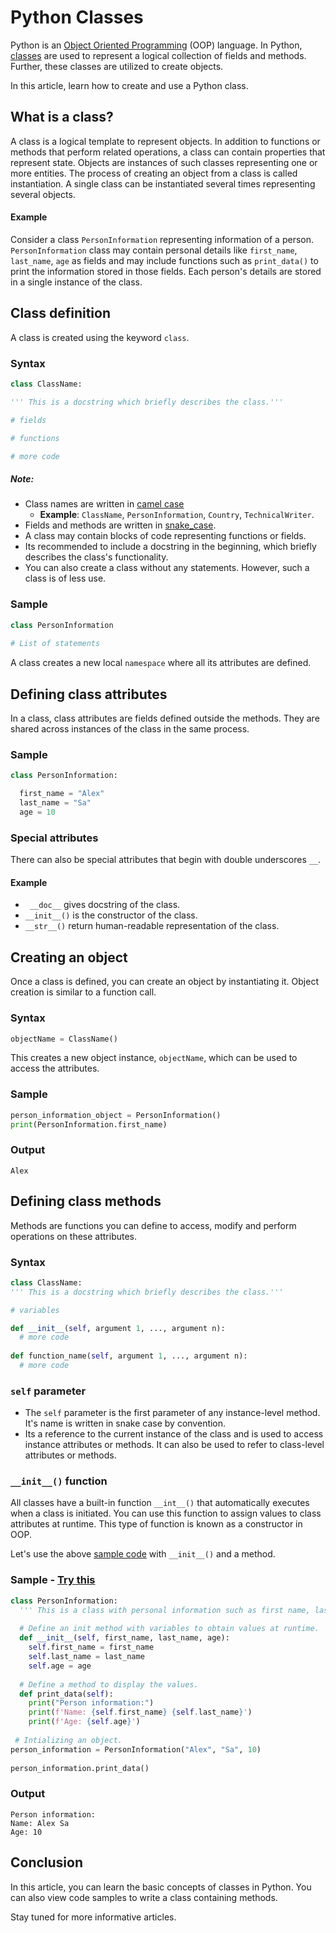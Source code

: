 # Python Classes

Python is an [Object Oriented Programming](https://en.wikipedia.org/wiki/Object-oriented_programming) (OOP) language. In Python, [classes](https://docs.python.org/3/tutorial/classes.html) are used to represent a logical collection of fields and methods. Further, these classes are utilized to create objects.

In this article, learn how to create and use a Python class.

## What is a class? 

A class is a logical template to represent objects. In addition to functions or methods that perform related operations, a class can contain properties that represent state. Objects are instances of such classes representing one or more entities. The process of creating an object from a class is called instantiation. A single class can be instantiated several times representing several objects.

#### Example

Consider a class `PersonInformation` representing information of a person. `PersonInformation` class may contain personal details like `first_name`, `last_name`, `age` as fields and may include functions such as `print_data()` to print the information stored in those fields. Each person's details are stored in a single instance of the class.

## Class definition

A class is created using the keyword `class`.

### Syntax

``` python
class ClassName:

''' This is a docstring which briefly describes the class.'''

# fields

# functions

# more code
```

##### Note:

-  Class names are written in [camel case](https://en.wikipedia.org/wiki/Camel_case)
   - **Example**: `ClassName`, `PersonInformation`, `Country`, `TechnicalWriter`.
-  Fields and methods are written in [snake_case](https://en.wikipedia.org/wiki/Snake_case).
-  A class may contain blocks of code representing functions or fields.
-  Its recommended to include a docstring in the beginning, which briefly describes the class's functionality. 
-  You can also create a class without any statements. However, such a class is of less use.

### Sample

``` python
class PersonInformation
  
# List of statements
```

A class creates a new local `namespace` where all its attributes are defined. 

## Defining class attributes

In a class, class attributes are fields defined outside the methods. They are shared across instances of the class in the same process. 

### Sample 

``` python
class PersonInformation:

  first_name = "Alex"
  last_name = "Sa"
  age = 10
```

### Special attributes

There can also be special attributes that begin with double underscores `__`.

#### Example

 - ` __doc__` gives docstring of the class.
 - `__init__()` is the constructor of the class.
 - `__str__()` return human-readable representation of the class.

## Creating an object

Once a class is defined, you can create an object by instantiating it. Object creation is similar to a function call.

### Syntax

``` python
objectName = ClassName()
```

This creates a new object instance, `objectName`, which can be used to access the attributes.

### Sample 

``` python
person_information_object = PersonInformation()
print(PersonInformation.first_name)
```

### Output 

```
Alex
```

## Defining class methods

Methods are functions you can define to access, modify and perform operations on these attributes.

### Syntax

``` python
class ClassName:
''' This is a docstring which briefly describes the class.'''

# variables

def __init__(self, argument 1, ..., argument n):
  # more code
    
def function_name(self, argument 1, ..., argument n):
  # more code
``` 

### `self` parameter

- The `self` parameter is the first parameter of any instance-level method. It's name is written in snake case by convention.
- Its a reference to the current instance of the class and is used to access instance attributes or methods. It can also be used to refer to class-level attributes or methods.

### `__init__()` function

All classes have a built-in function `__int__()` that automatically executes when a class is initiated. You can use this function to assign values to class attributes at runtime. This type of function is known as a constructor in OOP.

Let's use the above [sample code](#sample-1) with `__init__()` and a method. 


### Sample - [Try this](https://replit.com/@AlekhyaSasi/Person-information-class?lite=true#main.py)

``` python
class PersonInformation:
  ''' This is a class with personal information such as first name, last name, and age.'''
  
  # Define an init method with variables to obtain values at runtime.
  def __init__(self, first_name, last_name, age):
    self.first_name = first_name
    self.last_name = last_name
    self.age = age
 
  # Define a method to display the values.
  def print_data(self):
    print("Person information:")
    print(f'Name: {self.first_name} {self.last_name}')
    print(f'Age: {self.age}')
    
 # Intializing an object.
person_information = PersonInformation("Alex", "Sa", 10)
 
person_information.print_data()
```

### Output

``` 
Person information:
Name: Alex Sa
Age: 10
```

## Conclusion

In this article, you can learn the basic concepts of classes in Python. You can also view code samples to write a class containing methods. 

Stay tuned for more informative articles.
